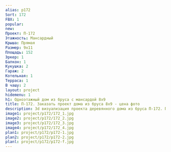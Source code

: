 ```yaml
---
alias: p172
Sort: 172
FBX: 1
popular: 
new: 
Проект: П-172
Этажность: Мансардный
Крыша: Прямая
Размер: 9х11
Площадь: 152
Эркер: 1
Балкон: 1
Кукушка: 2
Гараж: 2
Котельная: 1
Терраса: 1
В чашу: 2
layout: project
hidemenu: 1
h1: Одноэтажный дом из бруса с мансардой 8х9
title: П-172. Заказать проект дома из бруса 8х9 - цена фото
description: 3d визуализация проекта деревянного дома из бруса П-172. Площадь 152 м2, размер 8х9. Вы можете внести любые изменения в проект.
image1: project/p172/172_1.jpg
image2: project/p172/172_2.jpg
image3: project/p172/172_3.jpg
image4: project/p172/172_4.jpg
plan1: project/p172/p172-1.jpg
plan2: project/p172/p172-2.jpg
planl: project/p172/p172-f.jpg
---
```

